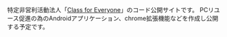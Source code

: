 特定非営利活動法人「[Class for Everyone](http://class4every1.jp/)」のコード公開サイトです。
PCリユース促進の為のAndroidアプリケーション、chrome拡張機能などを作成し公開する予定です。